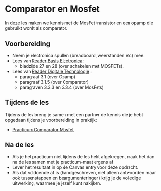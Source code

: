 # Comparator en Mosfet

In deze les maken we kennis met de MosFet transistor en een opamp die gebruikt wordt als comparator.

## Voorbereiding

- Neem je electronica spullen (breadboard, weerstanden etc) mee.   
- Lees van [Reader Basis Electronica](https://github.com/HU-TI-DEV/TI-S2/blob/main/hardware-interfacing/pdfs/reader-basis-electronica.pdf):
  - bladzijde 27 en 28 (over schakelen met MOSFETs).  
- Lees van [Reader Digitale Technologie](https://github.com/HU-TI-DEV/TI-S2/blob/main/hardware-interfacing/pdfs/reader-dit.pdf) :
  - paragraaf 3.1 (over Opamp) 
  - paragraaf 3.1.5 (over Comparator)
  - paragraven 3.3.3 en 3.3.4 (over MosFets) 

## Tijdens de les

Tijdens de les breng je samen met een partner de kennis die je hebt opgedaan tijdens je voorbereiding in praktijk:

- [Practicum Comparator Mosfet](../hardware-interfacing/basis-elektronica/comparator-mosfet/practicum-comparator-mosfet.md) 
  
## Na de les

- Als je het practicum niet tijdens de les hebt afgekregen, maak het dan na de les samen met je practicum-maat ergens af
- Lever het resultaat in op de Canvas entry voor deze opdracht. 
- Als dat voldoende af is (handgeschreven, niet alleen antwoorden maar ook tussenstappen en beargumenteringen) krijg je de volledige uitwerking, waarmee je jezelf kunt nakijken.
